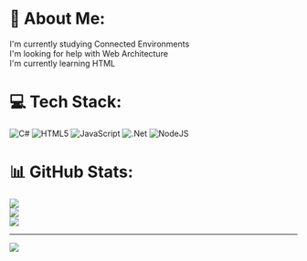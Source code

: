 # 💫 About Me:
I'm currently studying Connected Environments<br>I'm looking for help with Web Architecture<br>I'm currently learning HTML


# 💻 Tech Stack:
![C#](https://img.shields.io/badge/c%23-%23239120.svg?style=for-the-badge&logo=csharp&logoColor=white) ![HTML5](https://img.shields.io/badge/html5-%23E34F26.svg?style=for-the-badge&logo=html5&logoColor=white) ![JavaScript](https://img.shields.io/badge/javascript-%23323330.svg?style=for-the-badge&logo=javascript&logoColor=%23F7DF1E) ![.Net](https://img.shields.io/badge/.NET-5C2D91?style=for-the-badge&logo=.net&logoColor=white) ![NodeJS](https://img.shields.io/badge/node.js-6DA55F?style=for-the-badge&logo=node.js&logoColor=white)
# 📊 GitHub Stats:
![](https://github-readme-stats.vercel.app/api?username=yingwuhola&theme=dark&hide_border=false&include_all_commits=false&count_private=false)<br/>
![](https://github-readme-streak-stats.herokuapp.com/?user=yingwuhola&theme=dark&hide_border=false)<br/>
![](https://github-readme-stats.vercel.app/api/top-langs/?username=yingwuhola&theme=dark&hide_border=false&include_all_commits=false&count_private=false&layout=compact)

---
[![](https://visitcount.itsvg.in/api?id=yingwuhola&icon=0&color=0)](https://visitcount.itsvg.in)

<!-- Proudly created with GPRM ( https://gprm.itsvg.in ) -->
